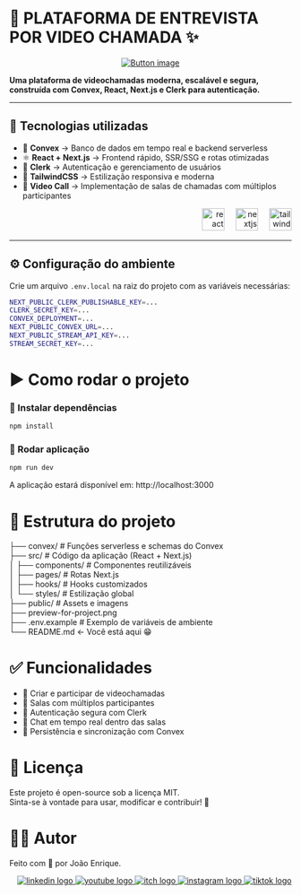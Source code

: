 <h1 align="left">🎥 PLATAFORMA DE ENTREVISTA POR VIDEO CHAMADA ✨</h1>

<div align="center">
    <a href="https://video-call-platform-gbfegyeid-joaos-projects-469c9508.vercel.app/" target="_blank"> 
        <img src="https://i.ibb.co/PvmND5Sk/CONFIRA-O-PROJETO-AQUI-1.png" alt="Button image" /> 
    </a> 
</div>

<p align="left">
  <b>Uma plataforma de videochamadas moderna, escalável e segura, construída com Convex, React, Next.js e Clerk para autenticação.</b>
</p>

---

## 🚀 Tecnologias utilizadas

- 📡 **Convex** → Banco de dados em tempo real e backend serverless  
- ⚛️ **React + Next.js** → Frontend rápido, SSR/SSG e rotas otimizadas  
- 🔑 **Clerk** → Autenticação e gerenciamento de usuários  
- 🎨 **TailwindCSS** → Estilização responsiva e moderna  
- 🎥 **Video Call** → Implementação de salas de chamadas com múltiplos participantes  

<div align="right">
  <img src="https://cdn.jsdelivr.net/gh/devicons/devicon/icons/react/react-original.svg" height="40" alt="react logo"  />
  <img width="12" />
  <img src="https://cdn.jsdelivr.net/gh/devicons/devicon/icons/nextjs/nextjs-original.svg" height="40" alt="nextjs logo"  />
  <img width="12" />
  <img src="https://cdn.simpleicons.org/tailwindcss/06B6D4" height="40" alt="tailwindcss logo"  />
</div>

---

## ⚙️ Configuração do ambiente

Crie um arquivo `.env.local` na raiz do projeto com as variáveis necessárias:

```bash
NEXT_PUBLIC_CLERK_PUBLISHABLE_KEY=...
CLERK_SECRET_KEY=...
CONVEX_DEPLOYMENT=...
NEXT_PUBLIC_CONVEX_URL=...
NEXT_PUBLIC_STREAM_API_KEY=...
STREAM_SECRET_KEY=...
```

# ▶️ Como rodar o projeto
### 🔹 Instalar dependências

```bash
npm install
```

### 🔹 Rodar aplicação

```bash
npm run dev
```

A aplicação estará disponível em: http://localhost:3000

# 📂 Estrutura do projeto
├── convex/           # Funções serverless e schemas do Convex</br>
├── src/              # Código da aplicação (React + Next.js) </br>
│   ├── components/   # Componentes reutilizáveis </br>
│   ├── pages/        # Rotas Next.js </br>
│   ├── hooks/        # Hooks customizados </br>
│   └── styles/       # Estilização global </br>
├── public/           # Assets e imagens </br>
├── preview-for-project.png </br>
├── .env.example      # Exemplo de variáveis de ambiente </br>
└── README.md          <- Você está aqui 😁 </br>

# ✅ Funcionalidades

- 🎥 Criar e participar de videochamadas
- 👥 Salas com múltiplos participantes
- 🔑 Autenticação segura com Clerk
- 💬 Chat em tempo real dentro das salas
- 📡 Persistência e sincronização com Convex

# 📜 Licença
Este projeto é open-source sob a licença MIT.</br>
Sinta-se à vontade para usar, modificar e contribuir! 🚀

# 🐱‍💻 Autor
Feito com 💙 por João Enrique.

<div align="right"> 
    <a href="https://www.linkedin.com/in/joao-enrique-dev/" target="_blank"> 
        <img src="https://img.shields.io/badge/LinkedIn-0077B5?style=for-the-badge&logo=linkedin&logoColor=white" alt="linkedin logo" /> 
    </a> 
    <a href="https://www.youtube.com/@joaocodedev" target="_blank"> 
        <img src="https://img.shields.io/badge/YouTube-FF0000?style=for-the-badge&logo=youtube&logoColor=white" alt="youtube logo" /> 
    </a> 
    <a href="https://jedev1.itch.io/" target="_blank"> 
        <img src="https://img.shields.io/badge/Itch.io-FA5C5C?style=for-the-badge&logo=itchdotio&logoColor=white" alt="itch logo" /> 
    </a> 
    <a href="https://www.instagram.com/joao__dev/" target="_blank"> 
        <img src="https://img.shields.io/badge/Instagram-E4405F?style=for-the-badge&logo=instagram&logoColor=white" alt="instagram logo" /> 
    </a> 
    <a href="https://www.tiktok.com/@joao__code" target="_blank"> 
        <img src="https://img.shields.io/badge/TikTok-000000?style=for-the-badge&logo=tiktok&logoColor=white" alt="tiktok logo" /> 
    </a> 
</div>
